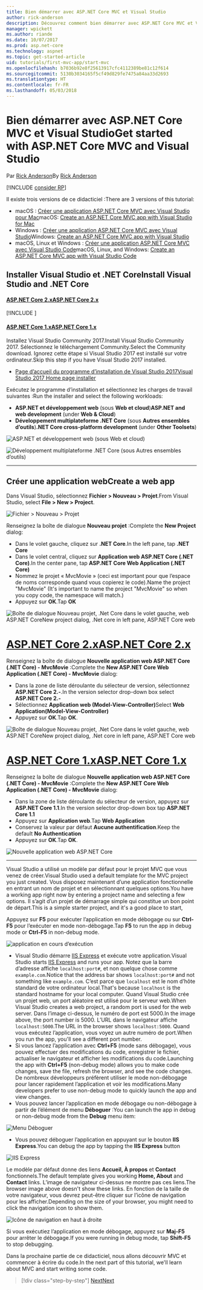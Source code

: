 ```yaml
---
title: Bien démarrer avec ASP.NET Core MVC et Visual Studio
author: rick-anderson
description: Découvrez comment bien démarrer avec ASP.NET Core MVC et Visual Studio.
manager: wpickett
ms.author: riande
ms.date: 10/07/2017
ms.prod: asp.net-core
ms.technology: aspnet
ms.topic: get-started-article
uid: tutorials/first-mvc-app/start-mvc
ms.openlocfilehash: b7036b92e8f25613917cfc4112389be81c12f614
ms.sourcegitcommit: 5130b3034165f5cf49d829fe7475a84aa33d2693
ms.translationtype: HT
ms.contentlocale: fr-FR
ms.lasthandoff: 05/03/2018
---
```

# <a name="get-started-with-aspnet-core-mvc-and-visual-studio"></a><span data-ttu-id="0d420-103">Bien démarrer avec ASP.NET Core MVC et Visual Studio</span><span class="sxs-lookup"><span data-stu-id="0d420-103">Get started with ASP.NET Core MVC and Visual Studio</span></span>

<span data-ttu-id="0d420-104">Par [Rick Anderson](https://twitter.com/RickAndMSFT)</span><span class="sxs-lookup"><span data-stu-id="0d420-104">By [Rick Anderson](https://twitter.com/RickAndMSFT)</span></span>

[!INCLUDE [consider RP](../../includes/razor.md)]

<span data-ttu-id="0d420-105">Il existe trois versions de ce didacticiel :</span><span class="sxs-lookup"><span data-stu-id="0d420-105">There are 3 versions of this tutorial:</span></span>

* <span data-ttu-id="0d420-106">macOS : [Créer une application ASP.NET Core MVC avec Visual Studio pour Mac](xref:tutorials/first-mvc-app-mac/start-mvc)</span><span class="sxs-lookup"><span data-stu-id="0d420-106">macOS: [Create an ASP.NET Core MVC app with Visual Studio for Mac](xref:tutorials/first-mvc-app-mac/start-mvc)</span></span>
* <span data-ttu-id="0d420-107">Windows : [Créer une application ASP.NET Core MVC avec Visual Studio](xref:tutorials/first-mvc-app/start-mvc)</span><span class="sxs-lookup"><span data-stu-id="0d420-107">Windows: [Create an ASP.NET Core MVC app with Visual Studio](xref:tutorials/first-mvc-app/start-mvc)</span></span>
* <span data-ttu-id="0d420-108">macOS, Linux et Windows : [Créer une application ASP.NET Core MVC avec Visual Studio Code](xref:tutorials/first-mvc-app-xplat/start-mvc)</span><span class="sxs-lookup"><span data-stu-id="0d420-108">macOS, Linux, and Windows: [Create an ASP.NET Core MVC app with Visual Studio Code](xref:tutorials/first-mvc-app-xplat/start-mvc)</span></span>

## <a name="install-visual-studio-and-net-core"></a><span data-ttu-id="0d420-109">Installer Visual Studio et .NET Core</span><span class="sxs-lookup"><span data-stu-id="0d420-109">Install Visual Studio and .NET Core</span></span>

#### <a name="aspnet-core-2xtabaspnetcore2x"></a>[<span data-ttu-id="0d420-110">ASP.NET Core 2.x</span><span class="sxs-lookup"><span data-stu-id="0d420-110">ASP.NET Core 2.x</span></span>](#tab/aspnetcore2x/)
[!INCLUDE [](~/includes/net-core-prereqs.md)]

#### <a name="aspnet-core-1xtabaspnetcore1x"></a>[<span data-ttu-id="0d420-111">ASP.NET Core 1.x</span><span class="sxs-lookup"><span data-stu-id="0d420-111">ASP.NET Core 1.x</span></span>](#tab/aspnetcore1x/)
<span data-ttu-id="0d420-112">Installez Visual Studio Community 2017.</span><span class="sxs-lookup"><span data-stu-id="0d420-112">Install Visual Studio Community 2017.</span></span> <span data-ttu-id="0d420-113">Sélectionnez le téléchargement Community.</span><span class="sxs-lookup"><span data-stu-id="0d420-113">Select the Community download.</span></span> <span data-ttu-id="0d420-114">Ignorez cette étape si Visual Studio 2017 est installé sur votre ordinateur.</span><span class="sxs-lookup"><span data-stu-id="0d420-114">Skip this step if you have Visual Studio 2017 installed.</span></span>

* [<span data-ttu-id="0d420-115">Page d’accueil du programme d’installation de Visual Studio 2017</span><span class="sxs-lookup"><span data-stu-id="0d420-115">Visual Studio 2017 Home page installer</span></span>](https://www.visualstudio.com/)

<span data-ttu-id="0d420-116">Exécutez le programme d’installation et sélectionnez les charges de travail suivantes :</span><span class="sxs-lookup"><span data-stu-id="0d420-116">Run the installer and select the following workloads:</span></span>

* <span data-ttu-id="0d420-117">**ASP.NET et développement web** (sous **Web et cloud**)</span><span class="sxs-lookup"><span data-stu-id="0d420-117">**ASP.NET and web development** (under **Web & Cloud**)</span></span>
* <span data-ttu-id="0d420-118">**Développement multiplateforme .NET Core** (sous **Autres ensembles d’outils**)</span><span class="sxs-lookup"><span data-stu-id="0d420-118">**.NET Core cross-platform development** (under **Other Toolsets**)</span></span>

![**ASP.NET et développement web** (sous **Web et cloud**)](start-mvc/_static/web_workload.png)

![**Développement multiplateforme .NET Core** (sous **Autres ensembles d’outils**)](start-mvc/_static/x_plat_wl.png)

* * *
## <a name="create-a-web-app"></a><span data-ttu-id="0d420-121">Créer une application web</span><span class="sxs-lookup"><span data-stu-id="0d420-121">Create a web app</span></span>

<span data-ttu-id="0d420-122">Dans Visual Studio, sélectionnez **Fichier > Nouveau > Projet**.</span><span class="sxs-lookup"><span data-stu-id="0d420-122">From Visual Studio, select  **File > New > Project**.</span></span>

![Fichier > Nouveau > Projet](start-mvc/_static/alt_new_project.png)

<span data-ttu-id="0d420-124">Renseignez la boîte de dialogue **Nouveau projet** :</span><span class="sxs-lookup"><span data-stu-id="0d420-124">Complete the **New Project** dialog:</span></span>

* <span data-ttu-id="0d420-125">Dans le volet gauche, cliquez sur **.NET Core**.</span><span class="sxs-lookup"><span data-stu-id="0d420-125">In the left pane, tap **.NET Core**</span></span>
* <span data-ttu-id="0d420-126">Dans le volet central, cliquez sur **Application web ASP.NET Core (.NET Core)**.</span><span class="sxs-lookup"><span data-stu-id="0d420-126">In the center pane, tap **ASP.NET Core Web Application (.NET Core)**</span></span>
* <span data-ttu-id="0d420-127">Nommez le projet « MvcMovie » (ceci est important pour que l’espace de noms corresponde quand vous copierez le code).</span><span class="sxs-lookup"><span data-stu-id="0d420-127">Name the project "MvcMovie" (It's important to name the project "MvcMovie" so when you copy code, the namespace will match.)</span></span>
* <span data-ttu-id="0d420-128">Appuyez sur **OK**.</span><span class="sxs-lookup"><span data-stu-id="0d420-128">Tap **OK**</span></span>

![<span data-ttu-id="0d420-129">Boîte de dialogue Nouveau projet, .Net Core dans le volet gauche, web ASP.NET Core</span><span class="sxs-lookup"><span data-stu-id="0d420-129">New project dialog, .Net core in left pane, ASP.NET Core web</span></span> ](start-mvc/_static/new_project2.png)


# <a name="aspnet-core-2xtabaspnetcore2x"></a>[<span data-ttu-id="0d420-130">ASP.NET Core 2.x</span><span class="sxs-lookup"><span data-stu-id="0d420-130">ASP.NET Core 2.x</span></span>](#tab/aspnetcore2x)

<span data-ttu-id="0d420-131">Renseignez la boîte de dialogue **Nouvelle application web ASP.NET Core (.NET Core) - MvcMovie** :</span><span class="sxs-lookup"><span data-stu-id="0d420-131">Complete the **New ASP.NET Core Web Application (.NET Core) - MvcMovie** dialog:</span></span>

* <span data-ttu-id="0d420-132">Dans la zone de liste déroulante du sélecteur de version, sélectionnez **ASP.NET Core 2.-**.</span><span class="sxs-lookup"><span data-stu-id="0d420-132">In the version selector drop-down box select **ASP.NET Core 2.-**</span></span>
* <span data-ttu-id="0d420-133">Sélectionnez **Application web (Model-View-Controller)**</span><span class="sxs-lookup"><span data-stu-id="0d420-133">Select **Web Application(Model-View-Controller)**</span></span>
* <span data-ttu-id="0d420-134">Appuyez sur **OK**.</span><span class="sxs-lookup"><span data-stu-id="0d420-134">Tap **OK**.</span></span>

![<span data-ttu-id="0d420-135">Boîte de dialogue Nouveau projet, .Net Core dans le volet gauche, web ASP.NET Core</span><span class="sxs-lookup"><span data-stu-id="0d420-135">New project dialog, .Net core in left pane, ASP.NET Core web</span></span> ](start-mvc/_static/new_project22.png)

# <a name="aspnet-core-1xtabaspnetcore1x"></a>[<span data-ttu-id="0d420-136">ASP.NET Core 1.x</span><span class="sxs-lookup"><span data-stu-id="0d420-136">ASP.NET Core 1.x</span></span>](#tab/aspnetcore1x)

<span data-ttu-id="0d420-137">Renseignez la boîte de dialogue **Nouvelle application web ASP.NET Core (.NET Core) - MvcMovie** :</span><span class="sxs-lookup"><span data-stu-id="0d420-137">Complete the **New ASP.NET Core Web Application (.NET Core) - MvcMovie** dialog:</span></span>

* <span data-ttu-id="0d420-138">Dans la zone de liste déroulante du sélecteur de version, appuyez sur **ASP.NET Core 1.1**.</span><span class="sxs-lookup"><span data-stu-id="0d420-138">In the version selector drop-down box tap **ASP.NET Core 1.1**</span></span>
* <span data-ttu-id="0d420-139">Appuyez sur **Application web**.</span><span class="sxs-lookup"><span data-stu-id="0d420-139">Tap **Web Application**</span></span>
* <span data-ttu-id="0d420-140">Conservez la valeur par défaut **Aucune authentification**.</span><span class="sxs-lookup"><span data-stu-id="0d420-140">Keep the default **No Authentication**</span></span>
* <span data-ttu-id="0d420-141">Appuyez sur **OK**.</span><span class="sxs-lookup"><span data-stu-id="0d420-141">Tap **OK**.</span></span>

![Nouvelle application web ASP.NET Core](start-mvc/_static/p3.png)

---

<span data-ttu-id="0d420-143">Visual Studio a utilisé un modèle par défaut pour le projet MVC que vous venez de créer.</span><span class="sxs-lookup"><span data-stu-id="0d420-143">Visual Studio used a default template for the MVC project you just created.</span></span> <span data-ttu-id="0d420-144">Vous disposez maintenant d’une application fonctionnelle en entrant un nom de projet et en sélectionnant quelques options.</span><span class="sxs-lookup"><span data-stu-id="0d420-144">You have a working app right now by entering a project name and selecting a few options.</span></span> <span data-ttu-id="0d420-145">Il s’agit d’un projet de démarrage simple qui constitue un bon point de départ.</span><span class="sxs-lookup"><span data-stu-id="0d420-145">This is a simple starter project, and it's a good place to start,</span></span>

<span data-ttu-id="0d420-146">Appuyez sur **F5** pour exécuter l’application en mode débogage ou sur **Ctrl-F5** pour l’exécuter en mode non-débogage.</span><span class="sxs-lookup"><span data-stu-id="0d420-146">Tap **F5** to run the app in debug mode or **Ctrl-F5** in non-debug mode.</span></span>
<!-- These images are also used by uid: tutorials/first-mvc-app-xplat/start-mvc -->
![application en cours d’exécution](start-mvc/_static/1.png)

* <span data-ttu-id="0d420-148">Visual Studio démarre [IIS Express](/iis/extensions/introduction-to-iis-express/iis-express-overview) et exécute votre application.</span><span class="sxs-lookup"><span data-stu-id="0d420-148">Visual Studio starts [IIS Express](/iis/extensions/introduction-to-iis-express/iis-express-overview) and runs your app.</span></span> <span data-ttu-id="0d420-149">Notez que la barre d’adresse affiche `localhost:port#`, et non quelque chose comme `example.com`.</span><span class="sxs-lookup"><span data-stu-id="0d420-149">Notice that the address bar shows `localhost:port#` and not something like `example.com`.</span></span> <span data-ttu-id="0d420-150">C’est parce que `localhost` est le nom d’hôte standard de votre ordinateur local.</span><span class="sxs-lookup"><span data-stu-id="0d420-150">That's because `localhost` is the standard hostname for your local computer.</span></span> <span data-ttu-id="0d420-151">Quand Visual Studio crée un projet web, un port aléatoire est utilisé pour le serveur web.</span><span class="sxs-lookup"><span data-stu-id="0d420-151">When Visual Studio creates a web project, a random port is used for the web server.</span></span> <span data-ttu-id="0d420-152">Dans l’image ci-dessus, le numéro de port est 5000.</span><span class="sxs-lookup"><span data-stu-id="0d420-152">In the image above, the port number is 5000.</span></span> <span data-ttu-id="0d420-153">L’URL dans le navigateur affiche `localhost:5000`.</span><span class="sxs-lookup"><span data-stu-id="0d420-153">The URL in the browser shows `localhost:5000`.</span></span> <span data-ttu-id="0d420-154">Quand vous exécutez l’application, vous voyez un autre numéro de port.</span><span class="sxs-lookup"><span data-stu-id="0d420-154">When you run the app, you'll see a different port number.</span></span>
* <span data-ttu-id="0d420-155">Si vous lancez l’application avec **Ctrl+F5** (mode sans débogage), vous pouvez effectuer des modifications du code, enregistrer le fichier, actualiser le navigateur et afficher les modifications du code.</span><span class="sxs-lookup"><span data-stu-id="0d420-155">Launching the app with **Ctrl+F5** (non-debug mode) allows you to make code changes, save the file, refresh the browser, and see the code changes.</span></span> <span data-ttu-id="0d420-156">De nombreux développeurs préfèrent utiliser le mode non-débogage pour lancer rapidement l’application et voir les modifications.</span><span class="sxs-lookup"><span data-stu-id="0d420-156">Many developers prefer to use non-debug mode to quickly launch the app and view changes.</span></span>
* <span data-ttu-id="0d420-157">Vous pouvez lancer l’application en mode débogage ou non-débogage à partir de l’élément de menu **Déboguer** :</span><span class="sxs-lookup"><span data-stu-id="0d420-157">You can launch the app in debug or non-debug mode from the **Debug** menu item:</span></span>

![Menu Déboguer](start-mvc/_static/debug_menu.png)

* <span data-ttu-id="0d420-159">Vous pouvez déboguer l’application en appuyant sur le bouton **IIS Express**.</span><span class="sxs-lookup"><span data-stu-id="0d420-159">You can debug the app by tapping the **IIS Express** button</span></span>

![IIS Express](start-mvc/_static/iis_express.png)

<span data-ttu-id="0d420-161">Le modèle par défaut donne des liens **Accueil, À propos** et **Contact** fonctionnels.</span><span class="sxs-lookup"><span data-stu-id="0d420-161">The default template gives you working **Home, About** and **Contact** links.</span></span> <span data-ttu-id="0d420-162">L’image de navigateur ci-dessus ne montre pas ces liens.</span><span class="sxs-lookup"><span data-stu-id="0d420-162">The browser image above doesn't show these links.</span></span> <span data-ttu-id="0d420-163">En fonction de la taille de votre navigateur, vous devrez peut-être cliquer sur l’icône de navigation pour les afficher.</span><span class="sxs-lookup"><span data-stu-id="0d420-163">Depending on the size of your browser, you might need to click the navigation icon to show them.</span></span>

![Icône de navigation en haut à droite](start-mvc/_static/2.png)

<span data-ttu-id="0d420-165">Si vous exécutiez l’application en mode débogage, appuyez sur **Maj-F5** pour arrêter le débogage.</span><span class="sxs-lookup"><span data-stu-id="0d420-165">If you were running in debug mode, tap **Shift-F5** to stop debugging.</span></span>

<span data-ttu-id="0d420-166">Dans la prochaine partie de ce didacticiel, nous allons découvrir MVC et commencer à écrire du code.</span><span class="sxs-lookup"><span data-stu-id="0d420-166">In the next part of this tutorial, we'll learn about MVC and start writing some code.</span></span>

> [!div class="step-by-step"]
> [<span data-ttu-id="0d420-167">Next</span><span class="sxs-lookup"><span data-stu-id="0d420-167">Next</span></span>](adding-controller.md)  
